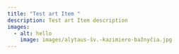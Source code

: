 ```yaml
---
title: "Test art Item "
description: Test art Item description
images:
  - alt: hello
    image: images/alytaus-šv.-kazimiero-bažnyčia.jpg
---
```

